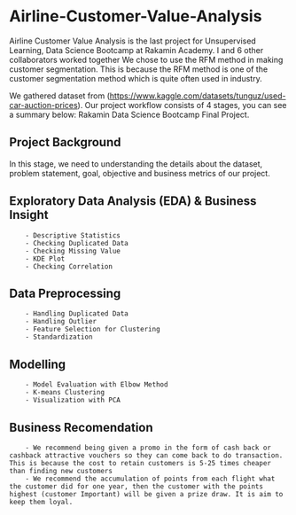 # Airline-Customer-Value-Analysis

Airline Customer Value Analysis is the last project for Unsupervised Learning, Data Science Bootcamp at Rakamin Academy. I and 6 other collaborators worked together We chose to use the RFM method in making customer segmentation. This is because the RFM method is one of the customer segmentation method which is quite often used in industry. 


We gathered dataset from (https://www.kaggle.com/datasets/tunguz/used-car-auction-prices). Our project workflow consists of 4 stages, you can see a summary below: Rakamin Data Science Bootcamp Final Project.

## Project Background
   In this stage, we need to understanding the details about the dataset, problem statement, goal, objective and business metrics of our project.

## Exploratory Data Analysis (EDA) & Business Insight
        - Descriptive Statistics
        - Checking Duplicated Data
        - Checking Missing Value
        - KDE Plot
        - Checking Correlation

## Data Preprocessing
        - Handling Duplicated Data
        - Handling Outlier
        - Feature Selection for Clustering
        - Standardization

## Modelling
        - Model Evaluation with Elbow Method
        - K-means Clustering
        - Visualization with PCA

## Business Recomendation
        - We recommend being given a promo in the form of cash back or cashback attractive vouchers so they can come back to do transaction. This is because the cost to retain customers is 5-25 times cheaper than finding new customers
        - We recommend the accumulation of points from each flight what the customer did for one year, then the customer with the points highest (customer Important) will be given a prize draw. It is aim to keep them loyal.
